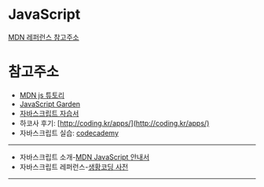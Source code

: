 # JavaScript

[MDN 레퍼런스 참고주소](https://developer.mozilla.org/ko/docs/Web/JavaScript/Reference)


# 참고주소

* [MDN js 튜토리](https://developer.mozilla.org/ko/docs/A_re-introduction_to_JavaScript)
* [JavaScript Garden](http://bonsaiden.github.io/JavaScript-Garden/ko/)
* [자바스크립트 자습서](http://codingnuri.com/javascript-tutorial/)
* 하코사 후기: [http://coding.kr/apps/](http://coding.kr/apps/)
* 자바스크립트 실습: [codecademy](https://www.codecademy.com/en/tracks/javascript-ko)

----

* 자바스크립트 소개-[MDN JavaScript 안내서](https://developer.mozilla.org/ko/docs/Web/JavaScript/Guide)
* 자바스크립트 레퍼런스-[생황코딩 사전](https://opentutorials.org/course/50)

----
